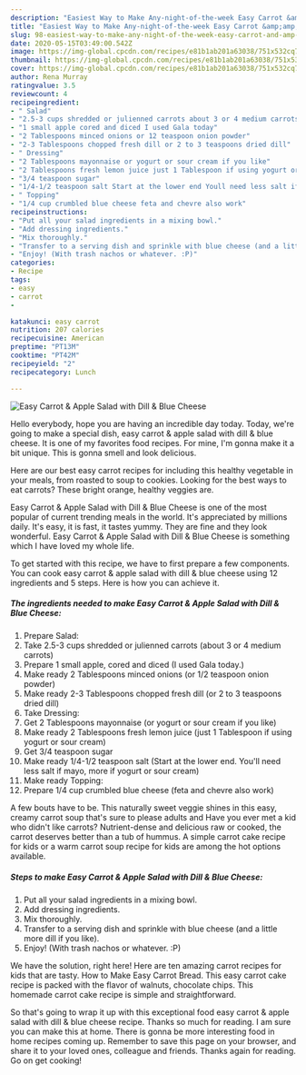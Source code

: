 ```yaml
---
description: "Easiest Way to Make Any-night-of-the-week Easy Carrot &amp;amp; Apple Salad with Dill &amp;amp; Blue Cheese"
title: "Easiest Way to Make Any-night-of-the-week Easy Carrot &amp;amp; Apple Salad with Dill &amp;amp; Blue Cheese"
slug: 98-easiest-way-to-make-any-night-of-the-week-easy-carrot-and-amp-apple-salad-with-dill-and-amp-blue-cheese
date: 2020-05-15T03:49:00.542Z
image: https://img-global.cpcdn.com/recipes/e81b1ab201a63038/751x532cq70/easy-carrot-apple-salad-with-dill-blue-cheese-recipe-main-photo.jpg
thumbnail: https://img-global.cpcdn.com/recipes/e81b1ab201a63038/751x532cq70/easy-carrot-apple-salad-with-dill-blue-cheese-recipe-main-photo.jpg
cover: https://img-global.cpcdn.com/recipes/e81b1ab201a63038/751x532cq70/easy-carrot-apple-salad-with-dill-blue-cheese-recipe-main-photo.jpg
author: Rena Murray
ratingvalue: 3.5
reviewcount: 4
recipeingredient:
- " Salad"
- "2.5-3 cups shredded or julienned carrots about 3 or 4 medium carrots"
- "1 small apple cored and diced I used Gala today"
- "2 Tablespoons minced onions or 12 teaspoon onion powder"
- "2-3 Tablespoons chopped fresh dill or 2 to 3 teaspoons dried dill"
- " Dressing"
- "2 Tablespoons mayonnaise or yogurt or sour cream if you like"
- "2 Tablespoons fresh lemon juice just 1 Tablespoon if using yogurt or sour cream"
- "3/4 teaspoon sugar"
- "1/4-1/2 teaspoon salt Start at the lower end Youll need less salt if mayo more if yogurt or sour cream"
- " Topping"
- "1/4 cup crumbled blue cheese feta and chevre also work"
recipeinstructions:
- "Put all your salad ingredients in a mixing bowl."
- "Add dressing ingredients."
- "Mix thoroughly."
- "Transfer to a serving dish and sprinkle with blue cheese (and a little more dill if you like)."
- "Enjoy! (With trash nachos or whatever. :P)"
categories:
- Recipe
tags:
- easy
- carrot
- 

katakunci: easy carrot  
nutrition: 207 calories
recipecuisine: American
preptime: "PT13M"
cooktime: "PT42M"
recipeyield: "2"
recipecategory: Lunch

---
```



![Easy Carrot &amp; Apple Salad with Dill &amp; Blue Cheese](https://img-global.cpcdn.com/recipes/e81b1ab201a63038/751x532cq70/easy-carrot-apple-salad-with-dill-blue-cheese-recipe-main-photo.jpg)

Hello everybody, hope you are having an incredible day today. Today, we're going to make a special dish, easy carrot &amp; apple salad with dill &amp; blue cheese. It is one of my favorites food recipes. For mine, I'm gonna make it a bit unique. This is gonna smell and look delicious.

Here are our best easy carrot recipes for including this healthy vegetable in your meals, from roasted to soup to cookies. Looking for the best ways to eat carrots? These bright orange, healthy veggies are.

Easy Carrot &amp; Apple Salad with Dill &amp; Blue Cheese is one of the most popular of current trending meals in the world. It's appreciated by millions daily. It's easy, it is fast, it tastes yummy. They are fine and they look wonderful. Easy Carrot &amp; Apple Salad with Dill &amp; Blue Cheese is something which I have loved my whole life.


To get started with this recipe, we have to first prepare a few components. You can cook easy carrot &amp; apple salad with dill &amp; blue cheese using 12 ingredients and 5 steps. Here is how you can achieve it.

<!--inarticleads1-->

##### The ingredients needed to make Easy Carrot &amp; Apple Salad with Dill &amp; Blue Cheese:

1. Prepare  Salad:
1. Take 2.5-3 cups shredded or julienned carrots (about 3 or 4 medium carrots)
1. Prepare 1 small apple, cored and diced (I used Gala today.)
1. Make ready 2 Tablespoons minced onions (or 1/2 teaspoon onion powder)
1. Make ready 2-3 Tablespoons chopped fresh dill (or 2 to 3 teaspoons dried dill)
1. Take  Dressing:
1. Get 2 Tablespoons mayonnaise (or yogurt or sour cream if you like)
1. Make ready 2 Tablespoons fresh lemon juice (just 1 Tablespoon if using yogurt or sour cream)
1. Get 3/4 teaspoon sugar
1. Make ready 1/4-1/2 teaspoon salt (Start at the lower end. You&#39;ll need less salt if mayo, more if yogurt or sour cream)
1. Make ready  Topping:
1. Prepare 1/4 cup crumbled blue cheese (feta and chevre also work)


A few bouts have to be. This naturally sweet veggie shines in this easy, creamy carrot soup that&#39;s sure to please adults and Have you ever met a kid who didn&#39;t like carrots? Nutrient-dense and delicious raw or cooked, the carrot deserves better than a tub of hummus. A simple carrot cake recipe for kids or a warm carrot soup recipe for kids are among the hot options available. 

<!--inarticleads2-->

##### Steps to make Easy Carrot &amp; Apple Salad with Dill &amp; Blue Cheese:

1. Put all your salad ingredients in a mixing bowl.
1. Add dressing ingredients.
1. Mix thoroughly.
1. Transfer to a serving dish and sprinkle with blue cheese (and a little more dill if you like).
1. Enjoy! (With trash nachos or whatever. :P)


We have the solution, right here! Here are ten amazing carrot recipes for kids that are tasty. How to Make Easy Carrot Bread. This easy carrot cake recipe is packed with the flavor of walnuts, chocolate chips. This homemade carrot cake recipe is simple and straightforward. 

So that's going to wrap it up with this exceptional food easy carrot &amp; apple salad with dill &amp; blue cheese recipe. Thanks so much for reading. I am sure you can make this at home. There is gonna be more interesting food in home recipes coming up. Remember to save this page on your browser, and share it to your loved ones, colleague and friends. Thanks again for reading. Go on get cooking!
